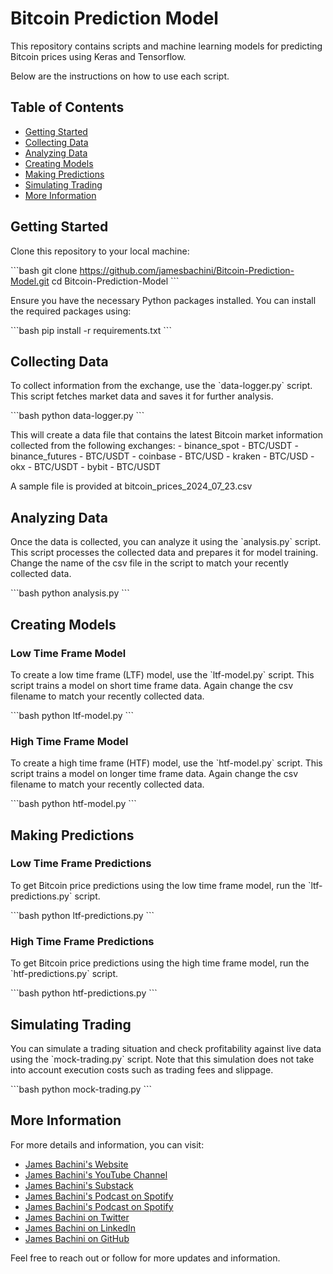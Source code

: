 
# Bitcoin Prediction Model

This repository contains scripts and machine learning models for predicting Bitcoin prices using Keras and Tensorflow.

Below are the instructions on how to use each script.

## Table of Contents

- [Getting Started](#getting-started)
- [Collecting Data](#collecting-data)
- [Analyzing Data](#analyzing-data)
- [Creating Models](#creating-models)
- [Making Predictions](#making-predictions)
- [Simulating Trading](#simulating-trading)
- [More Information](#more-information)

## Getting Started

Clone this repository to your local machine:

\`\`\`bash
git clone https://github.com/jamesbachini/Bitcoin-Prediction-Model.git
cd Bitcoin-Prediction-Model
\`\`\`

Ensure you have the necessary Python packages installed. You can install the required packages using:

\`\`\`bash
pip install -r requirements.txt
\`\`\`

## Collecting Data

To collect information from the exchange, use the \`data-logger.py\` script. This script fetches market data and saves it for further analysis.

\`\`\`bash
python data-logger.py
\`\`\`

This will create a data file that contains the latest Bitcoin market information collected from the following exchanges:
    - binance_spot - BTC/USDT
    - binance_futures - BTC/USDT
    - coinbase - BTC/USD
    - kraken - BTC/USD
    - okx - BTC/USDT
    - bybit - BTC/USDT

A sample file is provided at bitcoin_prices_2024_07_23.csv

## Analyzing Data

Once the data is collected, you can analyze it using the \`analysis.py\` script. This script processes the collected data and prepares it for model training. Change the name of the csv file in the script to match your recently collected data.

\`\`\`bash
python analysis.py
\`\`\`

## Creating Models

### Low Time Frame Model

To create a low time frame (LTF) model, use the \`ltf-model.py\` script. This script trains a model on short time frame data. Again change the csv filename to match your recently collected data.

\`\`\`bash
python ltf-model.py
\`\`\`

### High Time Frame Model

To create a high time frame (HTF) model, use the \`htf-model.py\` script. This script trains a model on longer time frame data. Again change the csv filename to match your recently collected data.

\`\`\`bash
python htf-model.py
\`\`\`

## Making Predictions

### Low Time Frame Predictions

To get Bitcoin price predictions using the low time frame model, run the \`ltf-predictions.py\` script.

\`\`\`bash
python ltf-predictions.py
\`\`\`

### High Time Frame Predictions

To get Bitcoin price predictions using the high time frame model, run the \`htf-predictions.py\` script.

\`\`\`bash
python htf-predictions.py
\`\`\`

## Simulating Trading

You can simulate a trading situation and check profitability against live data using the \`mock-trading.py\` script. Note that this simulation does not take into account execution costs such as trading fees and slippage.

\`\`\`bash
python mock-trading.py
\`\`\`

## More Information

For more details and information, you can visit:

- [James Bachini's Website](https://jamesbachini.com)
- [James Bachini's YouTube Channel](https://www.youtube.com/c/JamesBachini?sub_confirmation=1)
- [James Bachini's Substack](https://bachini.substack.com)
- [James Bachini's Podcast on Spotify](https://podcasters.spotify.com/pod/show/jamesbachini)
- [James Bachini's Podcast on Spotify](https://open.spotify.com/show/2N0D9nvdxoe9rY3jxE4nOZ)
- [James Bachini on Twitter](https://twitter.com/james_bachini)
- [James Bachini on LinkedIn](https://www.linkedin.com/in/james-bachini/)
- [James Bachini on GitHub](https://github.com/jamesbachini)

Feel free to reach out or follow for more updates and information.

